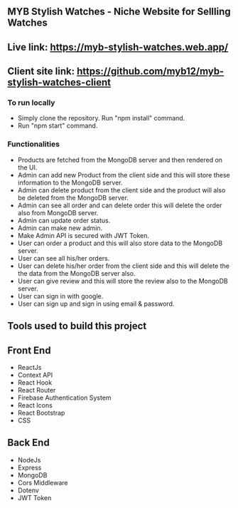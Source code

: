 ## MYB Stylish Watches - Niche Website for Sellling Watches

## Live link: https://myb-stylish-watches.web.app/
## Client site link: https://github.com/myb12/myb-stylish-watches-client

### To run locally
* Simply clone the repository. Run "npm install" command.
* Run "npm start" command.

### Functionalities
* Products are fetched from the MongoDB server and then rendered on the UI.
* Admin can add new Product from the client side and this will store these information to the MongoDB server.
* Admin can delete product from the client side and the product will also be deleted from the MongoDB server.
* Admin can see all order and can delete order this will delete the order also from MongoDB server.
* Admin can update order status.
* Admin can make new admin.
* Make Admin API is secured with JWT Token.
* User can order a product and this will also store data to the MongoDB server.
* User can see all his/her orders.
* User can delete his/her order from the client side and this will delete the the data from the MongoDB server also.
* User can give review and this will store the review also to the MongoDB server.
* User can sign in with google.
* User can sign up and sign in using email & password.


## Tools used to build this project

## Front End
* ReactJs
* Context API
* React Hook
* React Router
* Firebase Authentication System
* React Icons
* React Bootstrap
* CSS 


## Back End
* NodeJs
* Express
* MongoDB
* Cors Middleware
* Dotenv
* JWT Token
